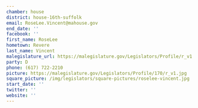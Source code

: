 ```yaml
---
chamber: house
district: house-16th-suffolk
email: RoseLee.Vincent@mahouse.gov
end_date: ''
facebook: ''
first_name: RoseLee
hometown: Revere
last_name: Vincent
malegislature_url: https://malegislature.gov/Legislators/Profile/r_v1
party: D
phone: (617) 722-2210
picture: https://malegislature.gov/Legislators/Profile/170/r_v1.jpg
square_picture: /img/legislators/square-pictures/roselee-vincent.jpg
start_date: ''
twitter: ''
website: ''
---
```

